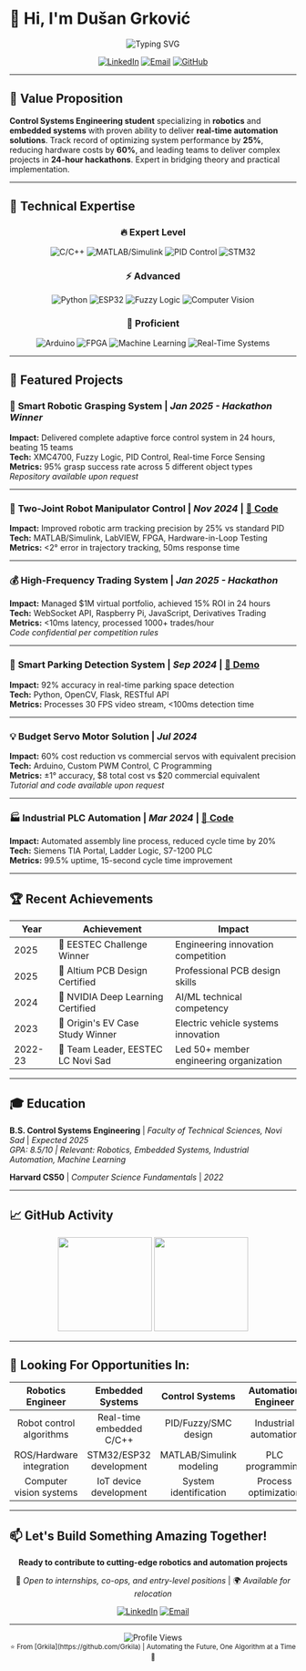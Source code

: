 # 👋 Hi, I'm Dušan Grković

<div align="center">
  <img src="https://readme-typing-svg.herokuapp.com?font=Fira+Code&pause=1000&color=2E86AB&center=true&vCenter=true&width=500&lines=Control+Systems+Engineer;Robotics+%26+Embedded+Systems+Expert;Building+Intelligent+Automation+Solutions" alt="Typing SVG" />
</div>

<p align="center">
  <a href="https://linkedin.com/in/du%C5%A1an-grkovi%C4%87-338074b3/"><img src="https://img.shields.io/badge/LinkedIn-%230077B5.svg?style=for-the-badge&logo=linkedin&logoColor=white" alt="LinkedIn"/></a>
  <a href="mailto:dusangrkovic2002@gmail.com"><img src="https://img.shields.io/badge/Email-D14836?style=for-the-badge&logo=gmail&logoColor=white" alt="Email"/></a>
  <a href="https://github.com/Grkila"><img src="https://img.shields.io/badge/GitHub-100000?style=for-the-badge&logo=github&logoColor=white" alt="GitHub"/></a>
</p>

---

## 🎯 **Value Proposition**

**Control Systems Engineering student** specializing in **robotics** and **embedded systems** with proven ability to deliver **real-time automation solutions**. Track record of optimizing system performance by **25%**, reducing hardware costs by **60%**, and leading teams to deliver complex projects in **24-hour hackathons**. Expert in bridging theory and practical implementation.

---

## 💼 **Technical Expertise**

<div align="center">

### **🔥 Expert Level**
![C/C++](https://img.shields.io/badge/C/C++-00599C?style=flat-square&logo=c%2B%2B&logoColor=white)
![MATLAB/Simulink](https://img.shields.io/badge/MATLAB-0076A8?style=flat-square&logo=mathworks&logoColor=white)
![PID Control](https://img.shields.io/badge/PID_Control-4CAF50?style=flat-square&logo=control&logoColor=white)
![STM32](https://img.shields.io/badge/STM32-03234B?style=flat-square&logo=stmicroelectronics&logoColor=white)

### **⚡ Advanced**
![Python](https://img.shields.io/badge/Python-3776AB?style=flat-square&logo=python&logoColor=white)
![ESP32](https://img.shields.io/badge/ESP32-E7352C?style=flat-square&logo=espressif&logoColor=white)
![Fuzzy Logic](https://img.shields.io/badge/Fuzzy_Logic-9C27B0?style=flat-square&logo=fuzzy&logoColor=white)
![Computer Vision](https://img.shields.io/badge/OpenCV-5C3EE8?style=flat-square&logo=opencv&logoColor=white)

### **🚀 Proficient**
![Arduino](https://img.shields.io/badge/Arduino-00979D?style=flat-square&logo=Arduino&logoColor=white)
![FPGA](https://img.shields.io/badge/FPGA-5C2D91?style=flat-square&logo=xilinx&logoColor=white)
![Machine Learning](https://img.shields.io/badge/TensorFlow-FF6F00?style=flat-square&logo=tensorflow&logoColor=white)
![Real-Time Systems](https://img.shields.io/badge/Real--Time_Systems-795548?style=flat-square&logo=realtime&logoColor=white)

</div>

---

## 🚀 **Featured Projects**

### 🤖 **Smart Robotic Grasping System** | *Jan 2025 - Hackathon Winner*
**Impact:** Delivered complete adaptive force control system in 24 hours, beating 15 teams  
**Tech:** XMC4700, Fuzzy Logic, PID Control, Real-time Force Sensing  
**Metrics:** 95% grasp success rate across 5 different object types  
*Repository available upon request*

---

### 🦾 **Two-Joint Robot Manipulator Control** | *Nov 2024* | [📂 Code](https://github.com/Grkila/Serial-Two-Joint-Robot-Manipulator-Simulation-and-Control)
**Impact:** Improved robotic arm tracking precision by 25% vs standard PID  
**Tech:** MATLAB/Simulink, LabVIEW, FPGA, Hardware-in-Loop Testing  
**Metrics:** <2° error in trajectory tracking, 50ms response time  

---

### 💰 **High-Frequency Trading System** | *Jan 2025 - Hackathon*
**Impact:** Managed $1M virtual portfolio, achieved 15% ROI in 24 hours  
**Tech:** WebSocket API, Raspberry Pi, JavaScript, Derivatives Trading  
**Metrics:** <10ms latency, processed 1000+ trades/hour  
*Code confidential per competition rules*

---

### 🚗 **Smart Parking Detection System** | *Sep 2024* | [📂 Demo](https://github.com/Grkila)
**Impact:** 92% accuracy in real-time parking space detection  
**Tech:** Python, OpenCV, Flask, RESTful API  
**Metrics:** Processes 30 FPS video stream, <100ms detection time  

---

### 💡 **Budget Servo Motor Solution** | *Jul 2024*
**Impact:** 60% cost reduction vs commercial servos with equivalent precision  
**Tech:** Arduino, Custom PWM Control, C Programming  
**Metrics:** ±1° accuracy, $8 total cost vs $20 commercial equivalent  
*Tutorial and code available upon request*

---

### 🏭 **Industrial PLC Automation** | *Mar 2024* | [📂 Code](https://github.com/Grkila/Siemens-S7-Practical-Programming-Projects)
**Impact:** Automated assembly line process, reduced cycle time by 20%  
**Tech:** Siemens TIA Portal, Ladder Logic, S7-1200 PLC  
**Metrics:** 99.5% uptime, 15-second cycle time improvement  

---

## 🏆 **Recent Achievements**

| Year | Achievement | Impact |
|------|-------------|---------|
| 2025 | 🥇 EESTEC Challenge Winner | Engineering innovation competition |
| 2025 | 📜 Altium PCB Design Certified | Professional PCB design skills |
| 2024 | 🤖 NVIDIA Deep Learning Certified | AI/ML technical competency |
| 2023 | 🥇 Origin's EV Case Study Winner | Electric vehicle systems innovation |
| 2022-23 | 👥 Team Leader, EESTEC LC Novi Sad | Led 50+ member engineering organization |

---

## 🎓 **Education**

**B.S. Control Systems Engineering** | *Faculty of Technical Sciences, Novi Sad* | *Expected 2025*  
*GPA: 8.5/10 | Relevant: Robotics, Embedded Systems, Industrial Automation, Machine Learning*

**Harvard CS50** | *Computer Science Fundamentals* | *2022*

---

## 📈 **GitHub Activity**

<div align="center">
  <img height="165em" src="https://github-readme-stats.vercel.app/api?username=Grkila&show_icons=true&theme=dark&include_all_commits=true&count_private=true"/>
  <img height="165em" src="https://github-readme-stats.vercel.app/api/top-langs/?username=Grkila&layout=compact&langs_count=6&theme=dark"/>
</div>

---

## 🎯 **Looking For Opportunities In:**

<div align="center">

| **Robotics Engineer** | **Embedded Systems** | **Control Systems** | **Automation Engineer** |
|:---------------------:|:-------------------:|:------------------:|:----------------------:|
| Robot control algorithms | Real-time embedded C/C++ | PID/Fuzzy/SMC design | Industrial automation |
| ROS/Hardware integration | STM32/ESP32 development | MATLAB/Simulink modeling | PLC programming |
| Computer vision systems | IoT device development | System identification | Process optimization |

</div>

---

## 📫 **Let's Build Something Amazing Together!**

<div align="center">
  <p><strong>Ready to contribute to cutting-edge robotics and automation projects</strong></p>
  <p>💼 <em>Open to internships, co-ops, and entry-level positions</em> | 🌍 <em>Available for relocation</em></p>
  
  [![LinkedIn](https://img.shields.io/badge/LinkedIn-Connect_Now-0077B5?style=for-the-badge&logo=linkedin)](https://linkedin.com/in/du%C5%A1an-grkovi%C4%87-338074b3/)
  [![Email](https://img.shields.io/badge/Email-dusangrkovic2002@gmail.com-D14836?style=for-the-badge&logo=gmail)](mailto:dusangrkovic2002@gmail.com)
</div>

---

<div align="center">
  <img src="https://komarev.com/ghpvc/?username=Grkila&style=flat-square&color=blue" alt="Profile Views"/>
  <br>
  <sub>⭐ From [Grkila](https://github.com/Grkila) | Automating the Future, One Algorithm at a Time 🤖</sub>
</div>
